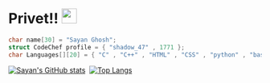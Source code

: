 # Privet!! <img src="https://raw.githubusercontent.com/MartinHeinz/MartinHeinz/master/wave.gif" width="30px">

```c++
char name[30] = "Sayan Ghosh";
struct CodeChef profile = { "shadow_47" , 1771 };
char Languages[][20] = { "C" , "C++" , "HTML" , "CSS" , "python" , "bash" };
```
<div align=left>
 
 [![Sayan's GitHub stats](https://github-readme-stats.vercel.app/api?username=Shadow129-sys&border_radius=5&show_icons=true&theme=darcula)](https://github.com/Shadow129-sys)&nbsp;
 [![Top Langs](https://github-readme-stats.vercel.app/api/top-langs/?username=Shadow129-sys&border_radius=5&layout=compact&theme=darcula&show_icons=true)](https://github.com/Shadow129-sys)
 
</div>
<!--
**Shadow129-sys/Shadow129-sys** is a ✨ _special_ ✨ repository because its `README.md` (this file) appears on your GitHub profile.

Here are some ideas to get you started:

- 🔭 I’m currently working on ...
- 🌱 I’m currently learning ...
- 👯 I’m looking to collaborate on ...
- 🤔 I’m looking for help with ...
- 💬 Ask me about ...
- 📫 How to reach me: ...
- 😄 Pronouns: ...
- ⚡ Fun fact: ...
-->
